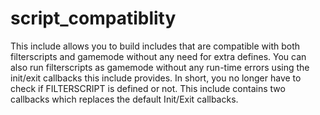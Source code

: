 # script_compatiblity
This include allows you to build includes that are compatible with both filterscripts and gamemode without any need for extra defines. You can also run filterscripts as gamemode without any run-time errors using the init/exit callbacks this include provides. In short, you no longer have to check if FILTERSCRIPT is defined or not. This include contains two callbacks which replaces the default Init/Exit callbacks.
